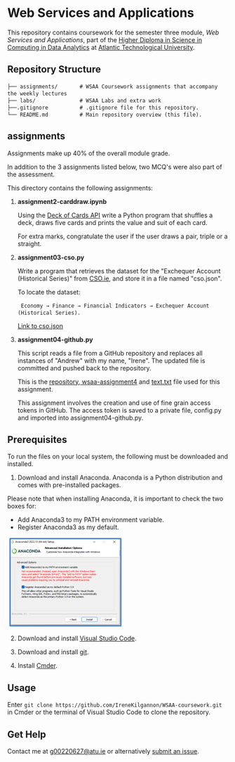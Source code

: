 # Web Services and Applications


This repository contains coursework for the semester three module, _Web Services and Applications_, part of the [Higher Diploma in Science in Computing in Data Analytics](https://www.atu.ie/courses/higher-diploma-in-science-data-analytics) at [Atlantic Technological University](https://www.atu.ie/).

## Repository Structure


```WSAA-coursework/
├── assignments/       # WSAA Coursework assignments that accompany the weekly lectures
├── labs/              # WSAA Labs and extra work
├──.gitignore          # .gitignore file for this repository.
└── README.md          # Main repository overview (this file).
```

## assignments

Assignments make up 40% of the overall module grade. 

In addition to the 3 assignments listed below, two MCQ's were also part of the assessment. 

This directory contains the following assignments:

1. __assignment2-carddraw.ipynb__

    Using the [Deck of Cards API](https://deckofcardsapi.com/) write a Python program that shuffles a deck, draws five cards and prints the value and suit of each card.

    For extra marks, congratulate the user if the user draws a pair, triple or a straight. 

2. __assignment03-cso.py__

    Write a program that retrieves the dataset for the "Exchequer Account (Historical Series)" from [CSO.ie](data.cso.ie), and store it in a file named "cso.json".
    
    To locate the dataset: 

        Economy → Finance → Financial Indicators → Exchequer Account (Historical Series).

    [Link to cso.json](data\cso.json)

3. __assignment04-github.py__

    This script reads a file from a GitHub repository and replaces all instances of "Andrew" with my name, "Irene". The updated file is committed and pushed back to the repository.

    This is the [repository, wsaa-assignment4](https://github.com/IreneKilgannon/wsaa-assignment4) and [text.txt](https://github.com/IreneKilgannon/wsaa-assignment4/blob/main/text.txt) file used for this assignment.

    This assignment involves the creation and use of fine grain access tokens in GitHub. The access token is saved to a private file, config.py and imported into assignment04-github.py.

## Prerequisites

To run the files on your local system, the following must be downloaded and installed.

1. Download and install Anaconda. Anaconda is a Python distribution and comes with pre-installed packages. 

Please note that when installing Anaconda, it is important to check the two boxes for:
* Add Anaconda3 to my PATH environment variable.
* Register Anaconda3 as my default.

![Anaconda](https://github.com/IreneKilgannon/pands-project/blob/main/images/Anaconda.png)

2. Download and install [Visual Studio Code](https://code.visualstudio.com/).

3. Download and install [git](https://git-scm.com/downloads).

4. Install [Cmder](https://cmder.app/).

## Usage

Enter ``git clone https://github.com/IreneKilgannon/WSAA-coursework.git`` in Cmder or the terminal of Visual Studio Code to clone the repository.

## Get Help

Contact me at g00220627@atu.ie or alternatively [submit an issue](https://github.com/IreneKilgannon/wsaa/issues).